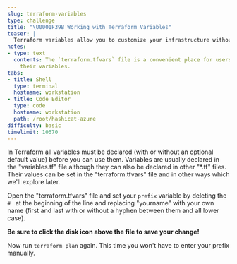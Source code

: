 ```yaml
---
slug: terraform-variables
type: challenge
title: "\U0001F39B️ Working with Terraform Variables"
teaser: |
  Terraform variables allow you to customize your infrastructure without editing any code. You can use the same Terraform code to deploy dev, staging and production but with different variables.
notes:
- type: text
  contents: The `terraform.tfvars` file is a convenient place for users to configure
    their variables.
tabs:
- title: Shell
  type: terminal
  hostname: workstation
- title: Code Editor
  type: code
  hostname: workstation
  path: /root/hashicat-azure
difficulty: basic
timelimit: 10670
---
```

In Terraform all variables must be declared (with or without an optional default value) before you can use them. Variables are usually declared in the "variables.tf" file although they can also be declared in other "*.tf" files. Their values can be set in the "terraform.tfvars" file and in other ways which we'll explore later.

Open the "terraform.tfvars" file and set your `prefix` variable by deleting the `# ` at the beginning of the line and replacing "yourname" with your own name (first and last with or without a hyphen between them and all lower case).

**Be sure to click the disk icon above the file to save your change!**

Now run `terraform plan` again. This time you won't have to enter your prefix manually.